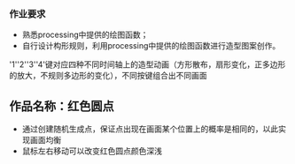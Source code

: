 ### 作业要求

- 熟悉processing中提供的绘图函数；
- 自行设计构形规则，利用processing中提供的绘图函数进行造型图案创作。

'1''2''3''4'键对应四种不同时间轴上的造型动画（方形散布，扇形变化，正多边形的放大，不规则多边形的变化），不同按键组合出不同画面
## 作品名称：红色圆点
- 通过创建随机生成点，保证点出现在画面某个位置上的概率是相同的，以此实现画面均衡
- 鼠标左右移动可以改变红色圆点颜色深浅



